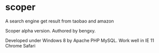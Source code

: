 scoper
======

A search engine get result from taobao and amazon

Scoper alpha version.
Authored by bengxy.

Developed  under Windows 8 by Apache PHP MySQL.
Work well in IE 11   Chrome    Safari



